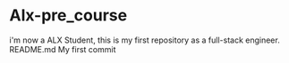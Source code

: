 # Alx-pre_course
i'm now a ALX Student, this is my first repository as a full-stack engineer.
README.md
My first commit
